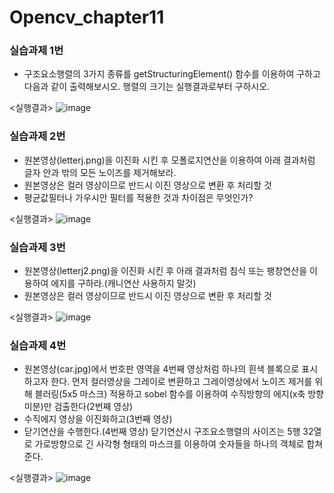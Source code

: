 # Opencv_chapter11
### 실습과제 1번

- 구조요소행렬의 3가지 종류를 getStructuringElement() 함수를 이용하여 구하고 다음과 같이 출력해보시오. 행렬의 크기는 실행결과로부터 구하시오.

<실행결과>
![image](https://github.com/jogeonuuuu/opencv_ch11/assets/169337989/2f08abda-8bf4-4425-b506-47bd97b83431)
 


### 실습과제 2번
- 원본영상(letterj.png)을 이진화 시킨 후 모폴로지연산을 이용하여 아래 결과처럼 글자 안과 밖의 모든 노이즈를 제거해보라.
- 원본영상은 컬러 영상이므로 반드시 이진 영상으로 변환 후 처리할 것
- 평균값필터나 가우시안 필터를 적용한 것과 차이점은 무엇인가?

<실행결과>
![image](https://github.com/jogeonuuuu/opencv_ch11/assets/169337989/d04ce5ca-5bdb-4deb-9d29-63d6e5eca1ee)
  


### 실습과제 3번
- 원본영상(letterj2.png)을 이진화 시킨 후 아래 결과처럼 침식 또는 팽창연산을 이용하여 에지를 구하라.(캐니연산 사용하지 말것)
- 원본영상은 컬러 영상이므로 반드시 이진 영상으로 변환 후 처리할 것

<실행결과>
![image](https://github.com/jogeonuuuu/opencv_ch11/assets/169337989/8fd0a60d-90ae-4085-af26-8dad35fa6adb)


### 실습과제 4번
- 원본영상(car.jpg)에서 번호판 영역을 4번째 영상처럼 하나의 흰색 블록으로 표시하고자 한다. 먼저 컬러영상을 그레이로 변환하고 그레이영상에서 노이즈 제거를 위해 블러링(5x5 마스크) 적용하고 sobel 함수를 이용하여 수직방향의 에지(x축 방향 미분)만 검출한다(2번째 영상)
- 수직에지 영상을 이진화하고(3번째 영상)
- 닫기연산을 수행한다.(4번째 영상) 닫기연산시 구조요소행렬의 사이즈는 5행 32열로 가로방향으로 긴 사각형 형태의 마스크를 이용하여 숫자들을 하나의 객체로 합쳐준다.

<실행결과>
![image](https://github.com/jogeonuuuu/opencv_ch11/assets/169337989/25e80f33-4b87-4357-9c03-a572dae82807)
